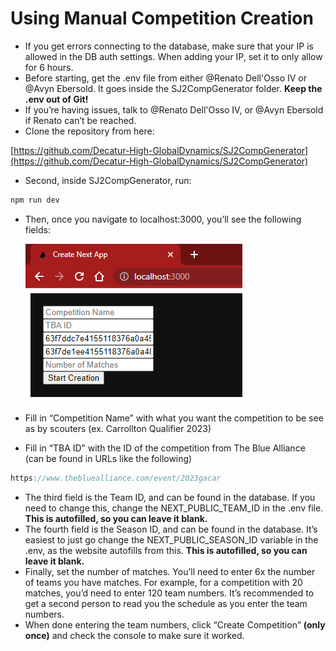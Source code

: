 # Using Manual Competition Creation

- If you get errors connecting to the database, make sure that your IP is allowed in the DB auth settings. When adding your IP, set it to only allow for 6 hours.
- Before starting, get the .env file from either @Renato Dell'Osso IV  or @Avyn Ebersold. It goes inside the SJ2CompGenerator folder. ************************************************Keep the .env out of Git!************************************************
- If you’re having issues, talk to @Renato Dell'Osso IV, or @Avyn Ebersold if Renato can’t be reached.
- Clone the repository from here:

[https://github.com/Decatur-High-GlobalDynamics/SJ2CompGenerator](https://github.com/Decatur-High-GlobalDynamics/SJ2CompGenerator)

- Second, inside SJ2CompGenerator, run:

```jsx
npm run dev
```

- Then, once you navigate to localhost:3000, you’ll see the following fields:
    
    ![Untitled](Using%20Manual%20Competition%20Creation%204575c88bf5484fa1a734e77c36f1d23c/Untitled.png)
    
- Fill in “Competition Name” with what you want the competition to be see as by scouters (ex. Carrollton Qualifier 2023)
- Fill in “TBA ID” with the ID of the competition from The Blue Alliance (can be found in URLs like the following)

```jsx
https://www.thebluealliance.com/event/2023gacar
```

- The third field is the Team ID, and can be found in the database. If you need to change this, change the NEXT_PUBLIC_TEAM_ID in the .env file. ****************************************This is autofilled, so you can leave it blank.****************************************
- The fourth field is the Season ID, and can be found in the database. It’s easiest to just go change the NEXT_PUBLIC_SEASON_ID variable in the .env, as the website autofills from this. ****************************************This is autofilled, so you can leave it blank.****************************************
- Finally, set the number of matches. You’ll need to enter 6x the number of teams you have matches. For example, for a competition with 20 matches, you’d need to enter 120 team numbers. It’s recommended to get a second person to read you the schedule as you enter the team numbers.
- When done entering the team numbers, click “Create Competition” **(only once)** and check the console to make sure it worked.